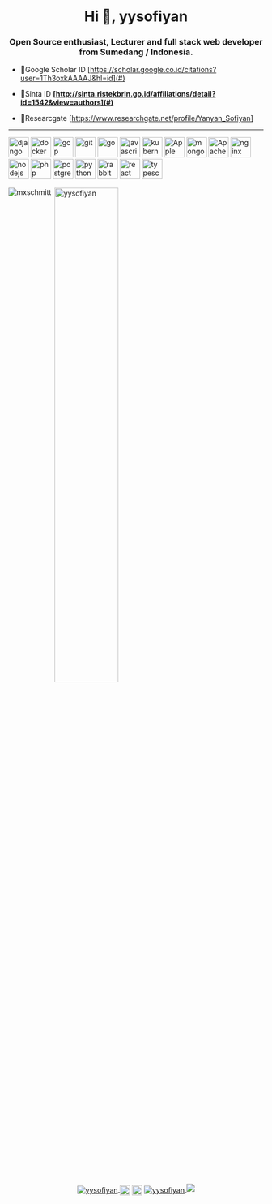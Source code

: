 <h1 align="center">Hi 👋, yysofiyan</h1>
<h3 align="center">Open Source enthusiast, Lecturer and full stack web developer from Sumedang / Indonesia.</h3>

- 📗Google Scholar ID [https://scholar.google.co.id/citations?user=1Th3oxkAAAAJ&hl=id](#)

- 📗Sinta ID **[http://sinta.ristekbrin.go.id/affiliations/detail?id=1542&view=authors](#)**

- 📗Researcgate [https://www.researchgate.net/profile/Yanyan_Sofiyan]

---

<p align="left"><img src="https://devicons.github.io/devicon/devicon.git/icons/django/django-original.svg" alt="django"
        width="40" height="40" /> <img
        src="https://devicons.github.io/devicon/devicon.git/icons/docker/docker-original-wordmark.svg" alt="docker"
        width="40" height="40" /> <img src="https://www.vectorlogo.zone/logos/laravel/laravel-ar21.svg"
        alt="gcp" width="40" height="40" /> <img src="https://www.vectorlogo.zone/logos/git-scm/git-scm-icon.svg"
        alt="git" width="40" height="40" /> <img
        src="https://devicons.github.io/devicon/devicon.git/icons/go/go-original.svg" alt="go" width="40" height="40" />
    <img src="https://devicons.github.io/devicon/devicon.git/icons/javascript/javascript-original.svg" alt="javascript"
        width="40" height="40" /> <img src="https://www.vectorlogo.zone/logos/kubernetes/kubernetes-icon.svg"
        alt="kubernetes" width="40" height="40" /> <img
        src="https://icongr.am/devicon/apple-original.svg?size=40&color=ffffff" alt="Apple" width="40"
        height="40" /> <img
        src="https://icongr.am/devicon/mysql-original-wordmark.svg?size=40&color=ffffff" alt="mongodb"
        width="40" height="40" /> <img src="https://icongr.am/devicon/apache-original-wordmark.svg?size=40&color=ffffff" alt="Apache" width="40"
        height="40" /> <img src="https://devicons.github.io/devicon/devicon.git/icons/nginx/nginx-original.svg"
        alt="nginx" width="40" height="40" /> <img
        src="https://devicons.github.io/devicon/devicon.git/icons/nodejs/nodejs-original-wordmark.svg" alt="nodejs"
        width="40" height="40" /> <img src="https://devicons.github.io/devicon/devicon.git/icons/php/php-original.svg"
        alt="php" width="40" height="40" /> <img
        src="https://devicons.github.io/devicon/devicon.git/icons/postgresql/postgresql-original-wordmark.svg"
        alt="postgresql" width="40" height="40" /> <img
        src="https://devicons.github.io/devicon/devicon.git/icons/python/python-original.svg" alt="python" width="40"
        height="40" /> <img src="https://www.vectorlogo.zone/logos/rabbitmq/rabbitmq-icon.svg" alt="rabbitMQ" width="40"
        height="40" /> <img src="https://devicons.github.io/devicon/devicon.git/icons/react/react-original-wordmark.svg"
        alt="react" width="40" height="40" /> <img
        src="https://devicons.github.io/devicon/devicon.git/icons/typescript/typescript-original.svg" alt="typescript"
        width="40" height="40" /></p>

<!-- icon!!!!!!!--->

<p><img align="left"
        src="https://github-readme-stats.vercel.app/api/top-langs/?username=yysofiyan&layout=compact&hide=html"
        alt="mxschmitt" /></p>

<p>&nbsp;<img align="center"
        src="https://github-readme-stats.vercel.app/api?username=yysofiyan&show_icons=true&theme=dracula"
        alt="yysofiyan" width="50%" /></p>

<p align="center">
    <a href="https://stmik-sumedang.ac.id/team/yan-yan-sofiyan-m-kom/" target="blank"><img align="center"
            src="https://icongr.am/simple/coffeescript.svg?size=22&color=currentColor&colored=false" alt="yysofiyan" />
    <a href="https://twitter.com/yysofiyan" target="blank"><img align="center"
            src="https://cdn.jsdelivr.net/npm/simple-icons@3.0.1/icons/twitter.svg" alt="yysofiyan" height="20"
            width="20" /></a>
    <a href="https://www.linkedin.com/in/yanyan-sofiyan-58a783167/" target="blank"><img align="center"
            src="https://cdn.jsdelivr.net/npm/simple-icons@3.0.1/icons/linkedin.svg"
            alt="https://www.linkedin.com/in/yanyan-sofiyan-58a783167/" height="20" width="20" /></a>
    <a href="https://www.facebook.com/sofiyanyanyan/" target="blank"><img align="center"
    <img align="center" src="https://icongr.am/entypo/facebook.svg?size=22&color=currentColor" alt="yysofiyan" />
    <a href=""><img src="http://hits.dwyl.com/" target="blank"><img align="center"></a>
    </p>

<!-- END!!!! -->


<!-- in your header -->
